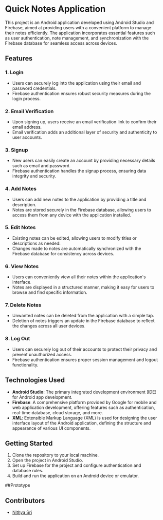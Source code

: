 # Quick Notes Application

This project is an Android application developed using Android Studio and Firebase, aimed at providing users with a convenient platform to manage their notes efficiently. The application incorporates essential features such as user authentication, note management, and synchronization with the Firebase database for seamless access across devices.

## Features

### 1. Login
- Users can securely log into the application using their email and password credentials.
- Firebase authentication ensures robust security measures during the login process.

### 2. Email Verification
- Upon signing up, users receive an email verification link to confirm their email address.
- Email verification adds an additional layer of security and authenticity to user accounts.

### 3. Signup
- New users can easily create an account by providing necessary details such as email and password.
- Firebase authentication handles the signup process, ensuring data integrity and security.

### 4. Add Notes
- Users can add new notes to the application by providing a title and description.
- Notes are stored securely in the Firebase database, allowing users to access them from any device with the application installed.

### 5. Edit Notes
- Existing notes can be edited, allowing users to modify titles or descriptions as needed.
- Changes made to notes are automatically synchronized with the Firebase database for consistency across devices.

### 6. View Notes
- Users can conveniently view all their notes within the application's interface.
- Notes are displayed in a structured manner, making it easy for users to browse and find specific information.

### 7. Delete Notes
- Unwanted notes can be deleted from the application with a simple tap.
- Deletion of notes triggers an update in the Firebase database to reflect the changes across all user devices.

### 8. Log Out
- Users can securely log out of their accounts to protect their privacy and prevent unauthorized access.
- Firebase authentication ensures proper session management and logout functionality.

## Technologies Used
- **Android Studio**: The primary integrated development environment (IDE) for Android app development.
- **Firebase**: A comprehensive platform provided by Google for mobile and web application development, offering features such as authentication, real-time database, cloud storage, and more.
- **XML**: Extensible Markup Language (XML) is used for designing the user interface layout of the Android application, defining the structure and appearance of various UI components.

## Getting Started
1. Clone the repository to your local machine.
2. Open the project in Android Studio.
3. Set up Firebase for the project and configure authentication and database rules.
4. Build and run the application on an Android device or emulator.

##Prototype




## Contributors
- [Nithya Sri](https://github.com/Nithyasrianandan)


